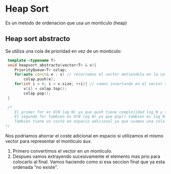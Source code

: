 # Heap Sort

Es un metodo de ordenacion que usa un monticulo (heap)

## Heap sort abstracto

Se utiliza una cola de prioridad en vez de un monticulo:

``` c++
 template <typename T>
 void heapsort_abstracto(vector<T> & v){
    PriorityQueue<T> colap;
    for(auto const& e : v) // recorremos el vector metiendolo en la cola de prio
        colap.push(e);
    for(int i = 0; i < v.size; ++i){ // vamos insertando en el vector segun el orden total establecido en el heap sort
        v[i] = colap.top();
        colap.pop();
 }

 /*
    El primer for es O(N log N) ya que push tiene complejidad log N y se hace N veces donde N es el tamaño del vector.
    El segundo for tambien es O(N log N) ya que pop() tambien es log N y el tamaño de la cola va disminuyendo de N a 0. 
    Tambien tiene un coste en espacio adicional ya que usamos una cola de prioridad que tiene coste O(N) en espacio.
*/
```

Nos podriamos ahorrar el coste adicional en espacio si utilizamos el mismo vector para representar el monticulo aux.

1. Primero convertimos el vector en un monticulo.
2. Despues vamos extrayendo sucesivamente el elemento mas prio para colocarlo al final. Vamos haciendo como si esa seccion final que ya esta ordenada "no existe".

